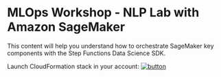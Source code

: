 # MLOps Workshop - NLP Lab with Amazon SageMaker

This content will help you understand how to orchestrate SageMaker key components with the Step Functions Data Science SDK.

Launch CloudFormation stack in your account: [![button](media/cloudformation-launch-stack.png)](https://console.aws.amazon.com/cloudformation#/stacks/new?stackName=mlops-stack&templateURL=https://aws-mlops-workshop.s3-eu-west-1.amazonaws.com/reviews/stack/product.template.yaml)